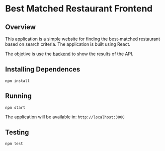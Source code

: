 # Best Matched Restaurant Frontend

## Overview

This application is a simple website for finding the best-matched restaurant based on search criteria.
The application is built using React.

The objetive is use the [backend](https://github.com/SantanaDiogoDev/best-matched-restaurants-ds) to show the results of the API.


## Installing Dependences

```npm install```

## Running

```npm start```

The application will be available in: ```http://localhost:3000```

## Testing

```npm test```
